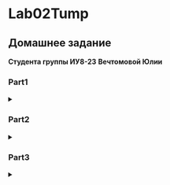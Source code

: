 # Lab02Tump
## Домашнее задание
**Студента группы ИУ8-23** 
**Вечтомовой Юлии**

### Part1

<details>
  <summary></summary>
  <p>

1. Создайте пустой репозиторий на сервисе github.com (или gitlab.com, или bitbucket.com).

2. Выполните инструкцию по созданию первого коммита на странице репозитория, созданного на предыдещем шаге.
```sh
┌──(kali㉿kali)-[~/projects/lab02]
└─$ sudo apt update && sudo apt install -y git g++
[sudo] password for kali:
Get:1 http://kali.download/kali kali-rolling InRelease [41.5 kB]
Get:2 http://kali.download/kali kali-rolling/main amd64 Packages [21.0 MB]
Get:3 http://kali.download/kali kali-rolling/main amd64 Contents (deb) [51.9 MB]
Get:4 http://kali.download/kali kali-rolling/contrib amd64 Packages [121 kB]
Get:5 http://kali.download/kali kali-rolling/contrib amd64 Contents (deb) [327 kB]
Get:6 http://kali.download/kali kali-rolling/non-free amd64 Packages [198 kB]
Get:7 http://kali.download/kali kali-rolling/non-free amd64 Contents (deb) [910 kB]
Get:8 http://kali.download/kali kali-rolling/non-free-firmware amd64 Packages [10.6 kB]
Get:9 http://kali.download/kali kali-rolling/non-free-firmware amd64 Contents (deb) [24.3 kB]
Fetched 74.5 MB in 1min 44s (719 kB/s)                                      
1268 packages can be upgraded. Run 'apt list --upgradable' to see them.
git is already the newest version (1:2.47.2-0.1).
git set to manually installed.
g++ is already the newest version (4:14.2.0-1).
Summary:
  Upgrading: 0, Installing: 0, Removing: 0, Not Upgrading: 1268
                                                                             
┌──(kali㉿empty4)-[~/empty4/Lab02Tump]
└─$ git clone https://github.com/Empty4/Lab02Tump.git   
Клонирование в «Lab02Tump»...
remote: Enumerating objects: 3, done.
remote: Counting objects: 100% (3/3), done.
remote: Total 3 (delta 0), reused 0 (delta 0), pack-reused 0 (from 0)
Получение объектов: 100% (3/3), готово.

                                                                              
```
3. Создайте файл hello_world.cpp в локальной копии репозитория (который должен был появиться на шаге 2). Реализуйте программу Hello world на языке C++ используя плохой стиль кода. Например, после заголовочных файлов вставьте строку using namespace std;.
```sh
┌──(kali㉿empty4)-[~/empty4/Lab02Tump]
└─$ nano hello_world.cpp

```
4. Добавьте этот файл в локальную копию репозитория.
```sh
┌──(kali㉿empty4)-[~/empty4/Lab02Tump]
└─$ git add hello_world.cpp 
```
5. Закоммитьте изменения с осмысленным сообщением.
```sh
┌──(kali㉿empty4)-[~/empty4/Lab02Tump]
└─$ git commit -m "Add bad version of hello_world.cpp"
[main ac8d495] Add bad version of hello_world.cpp
 1 file changed, 7 insertions(+)
 create mode 100644 hello_world.cpp
```
6. Изменитьте исходный код так, чтобы программа через стандартный поток ввода запрашивалось имя пользователя. А в стандартный поток вывода печаталось сообщение Hello world from @name, где @name имя пользователя.
```sh
┌──(kali㉿empty4)-[~/empty4/Lab02Tump]
└─$ git add hello_world.cpp 
```
7. Закоммитьте новую версию программы. Почему не надо добавлять файл повторно git add?
```sh
┌──(kali㉿empty4)-[~/empty4/Lab02Tump]
└─$ git commit -m "Add better version with name-input in hello_world.cpp"
[main 6ab6711] Add better version with name-input in hello_world.cpp
 1 file changed, 10 insertions(+)

```
```sh
 Поскольку мы уже добавили файл ранее (и он находится под версионным контролем), нам не нужно добавлять его явно.
```
8. Запуште изменения в удалёный репозиторий.
```sh
┌──(kali㉿empty4)-[~/empty4/Lab02Tump]
└─$ git push origin main
Username for 'https://github.com': empty4
Password for 'https://empty4@github.com': 
Перечисление объектов: 7, готово.
Подсчет объектов: 100% (7/7), готово.
При сжатии изменений используется до 2 потоков
Сжатие объектов: 100% (6/6), готово.
Запись объектов: 100% (6/6), 733 байта | 733.00 КиБ/с, готово.
Total 6 (delta 1), reused 0 (delta 0), pack-reused 0 (from 0)
remote: Resolving deltas: 100% (1/1), done.
To https://github.com/Empty4/Lab02Tump.git
   3d49345..6ab6711  main -> main
```
9. Проверьте, что история коммитов доступна в удалёный репозитории.
```sh
┌──(kali㉿empty4)-[~/empty4/Lab02Tump]
└─$ git log --oneline
6ab6711 (HEAD -> main, origin/main, origin/HEAD) Add better version with name-input in hello_world.cpp
ac8d495 Add bad version of hello_world.cpp
3d49345 Initial commit

```

  </p>
</details>

### Part2

<details>
  <summary></summary>
  <p>

1. В локальной копии репозитория создайте локальную ветку patch1.

```sh
┌──(kali㉿empty4)-[~/empty4/Lab02Tump]
└─$ git checkout -b panch1                                               
Переключились на новую ветку «panch1»

```

2. Внесите изменения в ветке patch1 по исправлению кода и избавления от using namespace std;.
```sh
┌──(kali㉿empty4)-[~/empty4/Lab02Tump]
└─$ nano hello_world.cpp

```

3. commit, push локальную ветку в удалённый репозиторий.
```sh
┌──(kali㉿empty4)-[~/empty4/Lab02Tump]
└─$ git add hello_world.cpp
                                                                                                                   
┌──(kali㉿empty4)-[~/empty4/Lab02Tump]
└─$ git commit -m "Remove 'using namespace std'"                         
[panch1 916acaf] Remove 'using namespace std'
 1 file changed, 4 insertions(+), 11 deletions(-)
                                                                             
┌──(kali㉿empty4)-[~/empty4/Lab02Tump]
└─$ git push -u origin patch1
Username for 'https://github.com': empty4
Password for 'https://empty4@github.com': 
Перечисление объектов: 8, готово.
Подсчет объектов: 100% (8/8), готово.
При сжатии изменений используется до 2 потоков
Сжатие объектов: 100% (6/6), готово.
Запись объектов: 100% (6/6), 728 байтов | 728.00 КиБ/с, готово.
Total 6 (delta 1), reused 0 (delta 0), pack-reused 0 (from 0)
remote: Resolving deltas: 100% (1/1), done.
remote: 
remote: Create a pull request for 'patch1' on GitHub by visiting:
remote:      https://github.com/Empty4/Lab02Tump/pull/new/patch1
remote: 
To https://github.com/Empty4/Lab02Tump.git
 * [new branch]      patch1 -> patch1
branch 'patch1' set up to track 'origin/patch1'.

```

4. Проверьте, что ветка patch1 доступна в удалёный репозитории.

5. Создайте pull-request patch1 -> master.

6. В локальной копии в ветке patch1 добавьте в исходный код комментарии.

7. commit, push.
```sh
┌──(kali㉿empty4)-[~/empty4/Lab02Tump]
└─$ git add hello_world.cpp  
                                                                                                                   
┌──(kali㉿empty4)-[~/empty4/Lab02Tump]
└─$ git commit -m "Add code comments"                       
[patch1 75ade87] Add code comments
 1 file changed, 1 insertion(+), 1 deletion(-)
                                                                                                                   
┌──(kali㉿empty4)-[~/empty4/Lab02Tump]
└─$ git push origin patch1           
Username for 'https://github.com': empty4
Password for 'https://empty4@github.com': 
Перечисление объектов: 5, готово.
Подсчет объектов: 100% (5/5), готово.
При сжатии изменений используется до 2 потоков
Сжатие объектов: 100% (3/3), готово.
Запись объектов: 100% (3/3), 350 байтов | 350.00 КиБ/с, готово.
Total 3 (delta 1), reused 0 (delta 0), pack-reused 0 (from 0)
remote: Resolving deltas: 100% (1/1), completed with 1 local object.
To https://github.com/Empty4/Lab02Tump.git
   2841f70..75ade87  patch1 -> patch1

```

8. Проверьте, что новые изменения есть в созданном на шаге 5 pull-request

9. В удалённый репозитории выполните слияние PR patch1 -> master и удалите ветку patch1 в удаленном репозитории.

10. Локально выполните pull.
```sh
┌──(kali㉿empty4)-[~/empty4/Lab02Tump]
└─$ git checkout main                
Переключились на ветку «main»
Эта ветка соответствует «origin/main».
                                                                                                                   
┌──(kali㉿empty4)-[~/empty4/Lab02Tump]
└─$ git pull origin main  
remote: Enumerating objects: 1, done.
remote: Counting objects: 100% (1/1), done.
remote: Total 1 (delta 0), reused 0 (delta 0), pack-reused 0 (from 0)
Распаковка объектов: 100% (1/1), 886 байтов | 886.00 КиБ/с, готово.
Из https://github.com/Empty4/Lab02Tump
 * branch            main       -> FETCH_HEAD
   6ab6711..0d48792  main       -> origin/main
Обновление 6ab6711..0d48792
Fast-forward
 hello_world.cpp | 16 +++++-----------
 1 file changed, 5 insertions(+), 11 deletions(-)

```

11. С помощью команды git log просмотрите историю в локальной версии ветки master.
```sh
                                                                                                                   
┌──(kali㉿empty4)-[~/empty4/Lab02Tump]
└─$ git log --oneline --graph --all
*   0d48792 (HEAD -> main, origin/main, origin/HEAD) Merge pull request #1 from Empty4/patch1
|\  
| * 75ade87 (origin/patch1, patch1) Add code comments
| * 2841f70 not important, trying to fix the problem
| * 916acaf Remove 'using namespace std'
|/  
* 6ab6711 (origin/panch1) Add better version with name-input in hello_world.cpp
* ac8d495 Add bad version of hello_world.cpp
* 3d49345 Initial commit

```

12. Удалите локальную ветку patch1.
```sh
┌──(kali㉿empty4)-[~/empty4/Lab02Tump]
└─$ git branch -d patch1
Ветка patch1 удалена (была 75ade87).
                                                                             
┌──(kali㉿empty4)-[~/empty4/Lab02Tump]
└─$ git branch   
* main

```

  </p>
</details>

### Part3

<details>
  <summary></summary>
  <p>

1. Создайте новую локальную ветку patch2.
```sh
┌──(kali㉿empty4)-[~/empty4/Lab02Tump]
└─$ git checkout -b patch2   
Переключились на новую ветку «patch2»

```

2. Измените code style с помощью утилиты [clang-format](http://clang.llvm.org/docs/ClangFormat.html). Например, используя опцию -style=Mozilla.
```sh
┌──(kali㉿empty4)-[~/empty4/Lab02Tump]
└─$ clang-format -style=Mozilla -i hello_world.cpp
                                                                                                                   
┌──(kali㉿empty4)-[~/empty4/Lab02Tump]
└─$ git diff              
diff --git a/hello_world.cpp b/hello_world.cpp
index e07c326..89fead3 100644
--- a/hello_world.cpp
+++ b/hello_world.cpp
@@ -1,11 +1,13 @@
 #include <iostream>
 #include <string>
 
-int main() {
-    std::string name;
-    std::cout << "Enter your name: ";
-    std::getline(std::cin, name);
-    std::cout << "Hello " << (name.empty() ? "World" : "world from " + name) << "!" << std::endl; //? mean if constrution
-    return 0;
+int
+main()
+{
+  std::string name;
+  std::cout << "Enter your name: ";
+  std::getline(std::cin, name);
+  std::cout << "Hello " << (name.empty() ? "World" : "world from " + name)
+            << "!" << std::endl; //? mean if constrution
+  return 0;
 }
-
```

3. commit, push, создайте pull-request patch2 -> master.
```sh
┌──(kali㉿empty4)-[~/empty4/Lab02Tump]
└─$ git add hello_world.cpp
                                                                                                                   
┌──(kali㉿empty4)-[~/empty4/Lab02Tump]
└─$ git commit -m "Apply Mozilla code style using clang-format" 
[patch2 03e14fe] Apply Mozilla code style using clang-format
 1 file changed, 9 insertions(+), 7 deletions(-)
                                                                                                                   
┌──(kali㉿empty4)-[~/empty4/Lab02Tump]
└─$ git push -u origin patch2                                
Username for 'https://github.com': empty4
Password for 'https://empty4@github.com': 
Перечисление объектов: 5, готово.
Подсчет объектов: 100% (5/5), готово.
При сжатии изменений используется до 2 потоков
Сжатие объектов: 100% (3/3), готово.
Запись объектов: 100% (3/3), 391 байт | 391.00 КиБ/с, готово.
Total 3 (delta 1), reused 0 (delta 0), pack-reused 0 (from 0)
remote: Resolving deltas: 100% (1/1), completed with 1 local object.
remote: 
remote: Create a pull request for 'patch2' on GitHub by visiting:
remote:      https://github.com/Empty4/Lab02Tump/pull/new/patch2
remote: 
To https://github.com/Empty4/Lab02Tump.git
 * [new branch]      patch2 -> patch2
branch 'patch2' set up to track 'origin/patch2'.

```

4. В ветке master в удаленном репозитории измените комментарии, например, расставьте знаки препинания, переведите комментарии на другой язык.

5. Убедитесь, что в pull-request появились конфликтны.

6. Для этого локально выполните pull + rebase (точную последовательность команд, следует узнать самостоятельно). Исправьте конфликты.
```sh
┌──(kali㉿empty4)-[~/empty4/Lab02Tump]
└─$ git checkout patch2                                        
Уже на «patch2»
Эта ветка соответствует «origin/patch2».
                                                                                                                   
┌──(kali㉿empty4)-[~/empty4/Lab02Tump]
└─$ git fetch origin   
remote: Enumerating objects: 5, done.
remote: Counting objects: 100% (5/5), done.
remote: Compressing objects: 100% (3/3), done.
remote: Total 3 (delta 1), reused 0 (delta 0), pack-reused 0 (from 0)
Распаковка объектов: 100% (3/3), 1010 байтов | 1010.00 КиБ/с, готово.
Из https://github.com/Empty4/Lab02Tump
   0d48792..0e9f285  main       -> origin/main
                                                                             
┌──(kali㉿empty4)-[~/empty4/Lab02Tump]
└─$ git rebase origin/main
Автослияние hello_world.cpp
КОНФЛИКТ (содержимое): Конфликт слияния в hello_world.cpp
error: не удалось применить коммит 03e14fe... Apply Mozilla code style using clang-format
hint: Resolve all conflicts manually, mark them as resolved with
hint: "git add/rm <conflicted_files>", then run "git rebase --continue".
hint: You can instead skip this commit: run "git rebase --skip".
hint: To abort and get back to the state before "git rebase", run "git rebase --abort".
hint: Disable this message with "git config set advice.mergeConflict false"
Не удалось применить коммит 03e14fe... # Apply Mozilla code style using clang-format

┌──(kali㉿empty4)-[~/empty4/Lab02Tump]
└─$ nano hello_world.cpp  
                                                                                                                   
┌──(kali㉿empty4)-[~/empty4/Lab02Tump]
└─$ git add hello_world.cpp
                                                                                                                   
┌──(kali㉿empty4)-[~/empty4/Lab02Tump]
└─$ git rebase --continue
[отделённый HEAD 0476a0f] Apply Mozilla code style using clang-format and fix conflict
 1 file changed, 8 insertions(+), 6 deletions(-)
Успешно перемещён и обновлён refs/heads/patch2.

```

7. Сделайте force push в ветку patch2
```sh
┌──(kali㉿empty4)-[~/empty4/Lab02Tump]
└─$ git push origin patch2 --force-with-lease
Username for 'https://github.com': empy4
Password for 'https://empy4@github.com': 
Перечисление объектов: 5, готово.
Подсчет объектов: 100% (5/5), готово.
При сжатии изменений используется до 2 потоков
Сжатие объектов: 100% (3/3), готово.
Запись объектов: 100% (3/3), 401 байт | 401.00 КиБ/с, готово.
Total 3 (delta 1), reused 0 (delta 0), pack-reused 0 (from 0)
remote: Resolving deltas: 100% (1/1), completed with 1 local object.
To https://github.com/Empty4/Lab02Tump.git
 + 03e14fe...0476a0f patch2 -> patch2 (forced update)

```

8. Убедитель, что в pull-request пропали конфликтны.

9. Вмержите pull-request patch2 -> master.

  </p>
</details>
